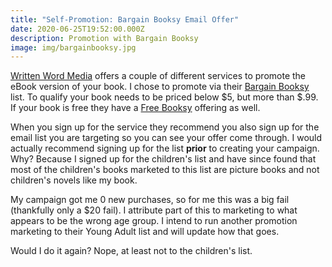 ```yaml
---
title: "Self-Promotion: Bargain Booksy Email Offer"
date: 2020-06-25T19:52:00.000Z
description: Promotion with Bargain Booksy
image: img/bargainbooksy.jpg
---
```

[Written Word Media](https://www.writtenwordmedia.com/) offers a couple of different services to promote the eBook version of your book. I chose to promote via their [Bargain Booksy](https://www.writtenwordmedia.com/bargain-booksy/) list. To qualify your book needs to be priced below $5, but more than $.99. If your book is free they have a [Free Booksy](https://secure.writtenwordmedia.com/features/free-booksy) offering as well.

When you sign up for the service they recommend you also sign up for the email list you are targeting so you can see your offer come through. I would actually recommend signing up for the list **prior** to creating your campaign. Why? Because I signed up for the children's list and have since found that most of the children's books marketed to this list are picture books and not children's novels like my book.

My campaign got me 0 new purchases, so for me this was a big fail (thankfully only a $20 fail). I attribute part of this to marketing to what appears to be the wrong age group. I intend to run another promotion marketing to their Young Adult list and will update how that goes.

Would I do it again? Nope, at least not to the children's list.